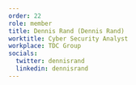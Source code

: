 ```yaml
---
order: 22
role: member
title: Dennis Rand (Dennis Rand)
worktitle: Cyber Security Analyst
workplace: TDC Group
socials:
  twitter: dennisrand
  linkedin: dennisrand
---
```

